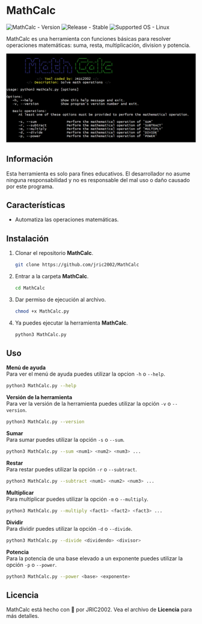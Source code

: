# MathCalc
![MathCalc - Version](https://img.shields.io/badge/MathCalc-v1.3-brightgreen)
![Release - Stable](https://img.shields.io/badge/Release-Stable-brightgreen)
![Supported OS - Linux](https://img.shields.io/badge/Supported%20OS-Linux-blue)

MathCalc es una herramienta con funciones básicas para resolver operaciones matemáticas: suma, resta, multiplicación, division y potencia.

![MathCalc - Screenshot](https://github.com/jric2002/MathCalc/blob/master/.images/MathCalc-Image-1.png)

## Información
Esta herramienta es solo para fines educativos. El desarrollador no asume ninguna responsabilidad y no es responsable del mal uso o daño causado por este programa.

## Características
* Automatiza las operaciones matemáticas.

## Instalación
1. Clonar el repositorio **MathCalc**.
   ```bash
   git clone https://github.com/jric2002/MathCalc
   ```
2. Entrar a la carpeta **MathCalc**.
   ```bash
   cd MathCalc
   ```
3. Dar permiso de ejecución al archivo.
   ```bash
   chmod +x MathCalc.py
   ```
4. Ya puedes ejecutar la herramienta **MathCalc**.
   ```bash
   python3 MathCalc.py
   ```

## Uso
**Menú de ayuda**  
Para ver el menú de ayuda puedes utilizar la opcion `-h` o `--help`.
```bash
python3 MathCalc.py --help
```

**Versión de la herramienta**  
Para ver la versión de la herramienta puedes utilizar la opción `-v` o `--version`.
```bash
python3 MathCalc.py --version
```

**Sumar**  
Para sumar puedes utilizar la opción `-s` o `--sum`.
```bash
python3 MathCalc.py --sum <num1> <num2> <num3> ...
```

**Restar**  
Para restar puedes utilizar la opción `-r` o `--subtract`.
```bash
python3 MathCalc.py --subtract <num1> <num2> <num3> ...
```

**Multiplicar**  
Para multiplicar puedes utilizar la opción `-m` o `--multiply`.
```bash
python3 MathCalc.py --multiply <fact1> <fact2> <fact3> ...
```

**Dividir**  
Para dividir puedes utilizar la opción `-d` o `--divide`.
```bash
python3 MathCalc.py --divide <dividendo> <divisor>
```

**Potencia**  
Para la potencia de una base elevado a un exponente puedes utilizar la opción `-p` o `--power`.
```bash
python3 MathCalc.py --power <base> <exponente>
```

## Licencia
MathCalc está hecho con 💚 por JRIC2002. Vea el archivo de **Licencia** para más detalles.
